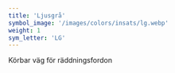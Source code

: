 ```yaml
---
title: 'Ljusgrå'
symbol_image: '/images/colors/insats/lg.webp'
weight: 1
sym_letter: 'LG'
---
```


Körbar väg för räddningsfordon